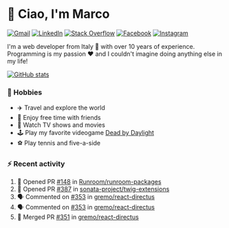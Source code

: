 # 👋 Ciao, I'm Marco

[![Gmail](https://img.shields.io/badge/Gmail-%23BB001B?style=flat-square&logo=gmail&logoColor=white)](mailto:gremo1982@gmail.com)
[![LinkedIn](https://img.shields.io/badge/LinkedIn-%230e76a8?style=flat-square&logo=linkedin)](https://www.linkedin.com/in/marco-polichetti)
[![Stack Overflow](https://img.shields.io/stackexchange/stackoverflow/r/220180?style=flat&logo=stackoverflow&label=Stack%20Overflow&color=%23F47F24)](https://stackoverflow.com/users/220180)
[![Facebook](https://img.shields.io/badge/-Facebook-%234267B2?style=flat-square&logo=facebook&logoColor=white)](https://www.facebook.com/marco.poliketti)
[![Instagram](https://img.shields.io/badge/-Instagram-%23C13584?style=flat-square&logo=instagram&logoColor=white)](https://www.instagram.com/marco.gremo)

I'm a web developer from Italy 🍕 with over 10 years of experience. Programming is my passion ❤️ and I couldn't imagine doing anything else in my life!

[![GitHub stats](https://github-readme-stats.vercel.app/api?username=gremo&show_icons=true&rank_icon=github&theme=transparent)](https://github.com/anuraghazra/github-readme-stats)

### 📅 Hobbies

- ✈️ Travel and explore the world
- 🍻 Enjoy free time with friends
- 🎥 Watch TV shows and movies
- 🕹️ Play my favorite videogame [Dead by Daylight](https://deadbydaylight.com)
- ⚽ Play tennis and five-a-side

### ⚡ Recent activity

<!--START_SECTION:activity-->
1. 💪 Opened PR [#148](https://github.com/Runroom/runroom-packages/pull/148) in [Runroom/runroom-packages](https://github.com/Runroom/runroom-packages)
2. 💪 Opened PR [#387](https://github.com/sonata-project/twig-extensions/pull/387) in [sonata-project/twig-extensions](https://github.com/sonata-project/twig-extensions)
3. 🗣 Commented on [#353](https://github.com/gremo/react-directus/pull/353#issuecomment-1652707353) in [gremo/react-directus](https://github.com/gremo/react-directus)
4. 🗣 Commented on [#353](https://github.com/gremo/react-directus/pull/353#issuecomment-1652402971) in [gremo/react-directus](https://github.com/gremo/react-directus)
5. 🎉 Merged PR [#351](https://github.com/gremo/react-directus/pull/351) in [gremo/react-directus](https://github.com/gremo/react-directus)
<!--END_SECTION:activity-->
